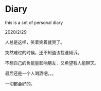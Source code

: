 # Diary
this is a set of personal diary

2020/2/29

人总是这样，笑着笑着就哭了。

突然难过的时候，还不知道该找谁倾诉。

不想自己的负能量影响朋友，又希望有人能聊天。

最后还是一个人喝酒吧。。。

一切都会好的。
